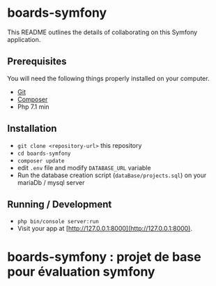 # boards-symfony

This README outlines the details of collaborating on this Symfony application.

## Prerequisites

You will need the following things properly installed on your computer.

* [Git](https://git-scm.com/)
* [Composer](https://getcomposer.org/)
* Php 7.1 min

## Installation

* `git clone <repository-url>` this repository
* `cd boards-symfony`
* `composer update`
* edit `.env` file and modify `DATABASE_URL` variable
* Run the database creation script (`dataBase/projects.sql`) on your mariaDb / mysql server

## Running / Development

* `php bin/console server:run`
* Visit your app at [http://127.0.0.1:8000](http://127.0.0.1:8000).
# boards-symfony : projet de base pour évaluation symfony
